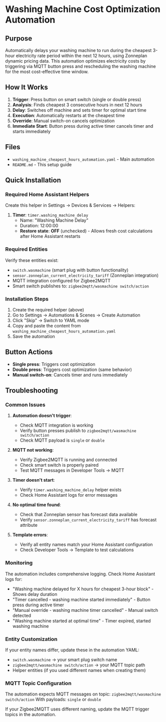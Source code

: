 # Washing Machine Cost Optimization Automation

## Purpose
Automatically delays your washing machine to run during the cheapest 3-hour electricity rate period within the next 12 hours, using Zonneplan dynamic pricing data. This automation optimizes electricity costs by triggering via MQTT button press and rescheduling the washing machine for the most cost-effective time window.

## How It Works
1. **Trigger**: Press button on smart switch (single or double press)
2. **Analysis**: Finds cheapest 3 consecutive hours in next 12 hours
3. **Delay**: Switches off machine and sets timer for optimal start time
4. **Execution**: Automatically restarts at the cheapest time
5. **Override**: Manual switch-on cancels optimization
6. **Immediate Start**: Button press during active timer cancels timer and starts immediately

## Files
- `washing_machine_cheapest_hours_automation.yaml` - Main automation
- `README.md` - This setup guide

## Quick Installation

### Required Home Assistant Helpers
Create this helper in Settings → Devices & Services → Helpers:

1. **Timer**: `timer.washing_machine_delay`
   - Name: "Washing Machine Delay"
   - Duration: 12:00:00
   - **Restore state**: **OFF** (unchecked) - Allows fresh cost calculations after Home Assistant restarts

### Required Entities
Verify these entities exist:
- `switch.wasmachine` (smart plug with button functionality)
- `sensor.zonneplan_current_electricity_tariff` (Zonneplan integration)
- MQTT integration configured for Zigbee2MQTT
- Smart switch publishes to: `zigbee2mqtt/wasmachine switch/action`

### Installation Steps
1. Create the required helper (above)
2. Go to Settings → Automations & Scenes → Create Automation
3. Click "Skip" → Switch to YAML mode
4. Copy and paste the content from `washing_machine_cheapest_hours_automation.yaml`
5. Save the automation

## Button Actions
- **Single press**: Triggers cost optimization
- **Double press**: Triggers cost optimization (same behavior)
- **Manual switch-on**: Cancels timer and runs immediately

## Troubleshooting

### Common Issues
1. **Automation doesn't trigger**: 
   - Check MQTT integration is working
   - Verify button presses publish to `zigbee2mqtt/wasmachine switch/action`
   - Check MQTT payload is `single` or `double`

2. **MQTT not working**: 
   - Verify Zigbee2MQTT is running and connected
   - Check smart switch is properly paired
   - Test MQTT messages in Developer Tools → MQTT

3. **Timer doesn't start**: 
   - Verify `timer.washing_machine_delay` helper exists
   - Check Home Assistant logs for error messages

4. **No optimal time found**: 
   - Check that Zonneplan sensor has forecast data available
   - Verify `sensor.zonneplan_current_electricity_tariff` has forecast attribute

5. **Template errors**: 
   - Verify all entity names match your Home Assistant configuration
   - Check Developer Tools → Template to test calculations

### Monitoring
The automation includes comprehensive logging. Check Home Assistant logs for:
- "Washing machine delayed for X hours for cheapest 3-hour block" - Shows delay duration
- "Timer cancelled - washing machine started immediately" - Button press during active timer
- "Manual override - washing machine timer cancelled" - Manual switch detected  
- "Washing machine started at optimal time" - Timer expired, started washing machine

### Entity Customization
If your entity names differ, update these in the automation YAML:
- `switch.wasmachine` → your smart plug switch name
- `zigbee2mqtt/wasmachine switch/action` → your MQTT topic path
- Helper entities (if you used different names when creating them)

### MQTT Topic Configuration
The automation expects MQTT messages on topic: `zigbee2mqtt/wasmachine switch/action`
With payloads: `single` or `double`

If your Zigbee2MQTT uses different naming, update the MQTT trigger topics in the automation.